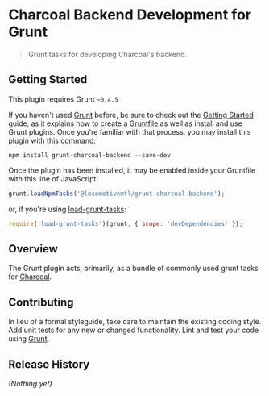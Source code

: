 Charcoal Backend Development for Grunt
======================================

> Grunt tasks for developing Charcoal's backend.

## Getting Started

This plugin requires Grunt `~0.4.5`

If you haven't used [Grunt](http://gruntjs.com/) before, be sure to check out the [Getting Started](http://gruntjs.com/getting-started) guide, as it explains how to create a [Gruntfile](http://gruntjs.com/sample-gruntfile) as well as install and use Grunt plugins. Once you're familiar with that process, you may install this plugin with this command:

```shell
npm install grunt-charcoal-backend --save-dev
```

Once the plugin has been installed, it may be enabled inside your Gruntfile with this line of JavaScript:

```js
grunt.loadNpmTasks('@locomotivemtl/grunt-charcoal-backend');
```

or, if you're using [load-grunt-tasks](https://github.com/sindresorhus/load-grunt-tasks):

```js
require('load-grunt-tasks')(grunt, { scope: 'devDependencies' });
```

## Overview

The Grunt plugin acts, primarily, as a bundle of commonly used grunt tasks for [Charcoal](github.com/locomotivemtl/charcoal-core).

## Contributing

In lieu of a formal styleguide, take care to maintain the existing coding style. Add unit tests for any new or changed functionality. Lint and test your code using [Grunt](http://gruntjs.com/).

## Release History

_(Nothing yet)_
